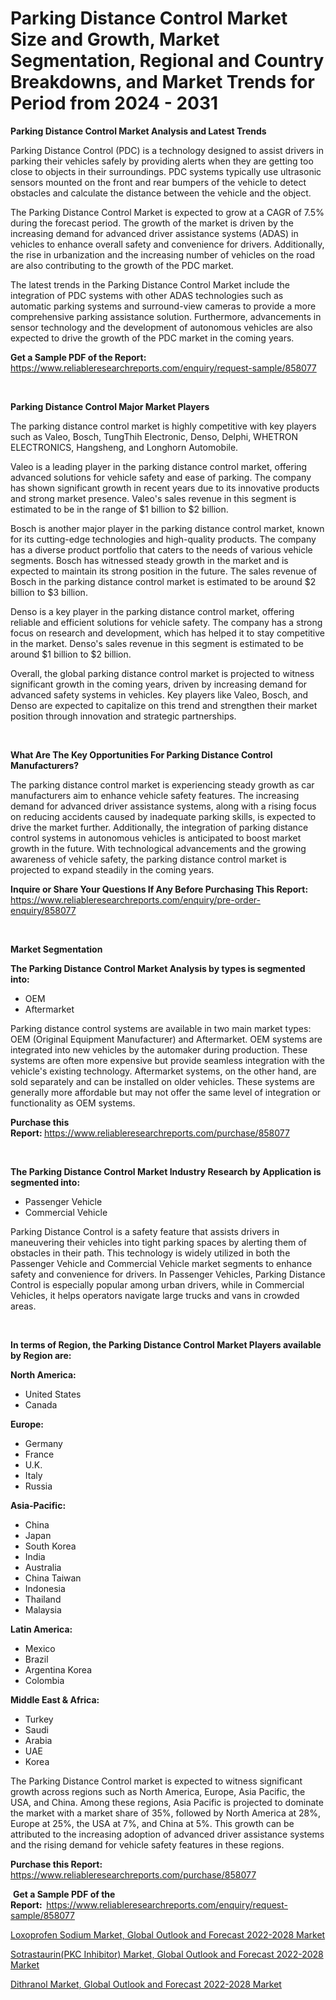 <p><h1>Parking Distance Control Market Size and Growth, Market Segmentation, Regional and Country Breakdowns, and Market Trends for Period from 2024 -  2031</h1></p><p><strong>Parking Distance Control Market Analysis and Latest Trends</strong></p>
<p><p>Parking Distance Control (PDC) is a technology designed to assist drivers in parking their vehicles safely by providing alerts when they are getting too close to objects in their surroundings. PDC systems typically use ultrasonic sensors mounted on the front and rear bumpers of the vehicle to detect obstacles and calculate the distance between the vehicle and the object.</p><p>The Parking Distance Control Market is expected to grow at a CAGR of 7.5% during the forecast period. The growth of the market is driven by the increasing demand for advanced driver assistance systems (ADAS) in vehicles to enhance overall safety and convenience for drivers. Additionally, the rise in urbanization and the increasing number of vehicles on the road are also contributing to the growth of the PDC market.</p><p>The latest trends in the Parking Distance Control Market include the integration of PDC systems with other ADAS technologies such as automatic parking systems and surround-view cameras to provide a more comprehensive parking assistance solution. Furthermore, advancements in sensor technology and the development of autonomous vehicles are also expected to drive the growth of the PDC market in the coming years.</p></p>
<p><strong>Get a Sample PDF of the Report:&nbsp;</strong> <a href="https://www.reliableresearchreports.com/enquiry/request-sample/858077">https://www.reliableresearchreports.com/enquiry/request-sample/858077</a></p>
<p>&nbsp;</p>
<p><strong>Parking Distance Control Major Market Players</strong></p>
<p><p>The parking distance control market is highly competitive with key players such as Valeo, Bosch, TungThih Electronic, Denso, Delphi, WHETRON ELECTRONICS, Hangsheng, and Longhorn Automobile. </p><p>Valeo is a leading player in the parking distance control market, offering advanced solutions for vehicle safety and ease of parking. The company has shown significant growth in recent years due to its innovative products and strong market presence. Valeo's sales revenue in this segment is estimated to be in the range of $1 billion to $2 billion.</p><p>Bosch is another major player in the parking distance control market, known for its cutting-edge technologies and high-quality products. The company has a diverse product portfolio that caters to the needs of various vehicle segments. Bosch has witnessed steady growth in the market and is expected to maintain its strong position in the future. The sales revenue of Bosch in the parking distance control market is estimated to be around $2 billion to $3 billion.</p><p>Denso is a key player in the parking distance control market, offering reliable and efficient solutions for vehicle safety. The company has a strong focus on research and development, which has helped it to stay competitive in the market. Denso's sales revenue in this segment is estimated to be around $1 billion to $2 billion.</p><p>Overall, the global parking distance control market is projected to witness significant growth in the coming years, driven by increasing demand for advanced safety systems in vehicles. Key players like Valeo, Bosch, and Denso are expected to capitalize on this trend and strengthen their market position through innovation and strategic partnerships.</p></p>
<p>&nbsp;</p>
<p><strong>What Are The Key Opportunities For Parking Distance Control Manufacturers?</strong></p>
<p><p>The parking distance control market is experiencing steady growth as car manufacturers aim to enhance vehicle safety features. The increasing demand for advanced driver assistance systems, along with a rising focus on reducing accidents caused by inadequate parking skills, is expected to drive the market further. Additionally, the integration of parking distance control systems in autonomous vehicles is anticipated to boost market growth in the future. With technological advancements and the growing awareness of vehicle safety, the parking distance control market is projected to expand steadily in the coming years.</p></p>
<p><strong>Inquire or Share Your Questions If Any Before Purchasing This Report:</strong> <a href="https://www.reliableresearchreports.com/enquiry/pre-order-enquiry/858077">https://www.reliableresearchreports.com/enquiry/pre-order-enquiry/858077</a></p>
<p>&nbsp;</p>
<p><strong>Market Segmentation</strong></p>
<p><strong>The Parking Distance Control Market Analysis by types is segmented into:</strong></p>
<p><ul><li>OEM</li><li>Aftermarket</li></ul></p>
<p><p>Parking distance control systems are available in two main market types: OEM (Original Equipment Manufacturer) and Aftermarket. OEM systems are integrated into new vehicles by the automaker during production. These systems are often more expensive but provide seamless integration with the vehicle's existing technology. Aftermarket systems, on the other hand, are sold separately and can be installed on older vehicles. These systems are generally more affordable but may not offer the same level of integration or functionality as OEM systems.</p></p>
<p><strong>Purchase this Report:&nbsp;</strong><a href="https://www.reliableresearchreports.com/purchase/858077">https://www.reliableresearchreports.com/purchase/858077</a></p>
<p>&nbsp;</p>
<p><strong>The Parking Distance Control Market Industry Research by Application is segmented into:</strong></p>
<p><ul><li>Passenger Vehicle</li><li>Commercial Vehicle</li></ul></p>
<p><p>Parking Distance Control is a safety feature that assists drivers in maneuvering their vehicles into tight parking spaces by alerting them of obstacles in their path. This technology is widely utilized in both the Passenger Vehicle and Commercial Vehicle market segments to enhance safety and convenience for drivers. In Passenger Vehicles, Parking Distance Control is especially popular among urban drivers, while in Commercial Vehicles, it helps operators navigate large trucks and vans in crowded areas.</p></p>
<p>&nbsp;</p>
<p><strong>In terms of Region, the Parking Distance Control Market Players available by Region are:</strong></p>
<p>
    <p> <strong> North America: </strong>
        <ul>
            <li>United States</li>
            <li>Canada</li>
        </ul>
        </p> 
    <p> <strong> Europe: </strong>
        <ul>
            <li>Germany</li>
            <li>France</li>
            <li>U.K.</li>
            <li>Italy</li>
            <li>Russia</li>
        </ul>
        </p> 
    <p> <strong> Asia-Pacific: </strong>
        <ul>
            <li>China</li>
            <li>Japan</li>
            <li>South Korea</li>
            <li>India</li>
            <li>Australia</li>
            <li>China Taiwan</li>
            <li>Indonesia</li>
            <li>Thailand</li>
            <li>Malaysia</li>
        </ul>
        </p> 
    <p> <strong> Latin America: </strong>
        <ul>
            <li>Mexico</li>
            <li>Brazil</li>
            <li>Argentina Korea</li>
            <li>Colombia</li>
        </ul>
        </p> 
    <p> <strong> Middle East & Africa: </strong>
        <ul>
            <li>Turkey</li>
            <li>Saudi</li>
            <li>Arabia</li>
            <li>UAE</li>
            <li>Korea</li>
        </ul>
    </p>
    </p>
<p><p>The Parking Distance Control market is expected to witness significant growth across regions such as North America, Europe, Asia Pacific, the USA, and China. Among these regions, Asia Pacific is projected to dominate the market with a market share of 35%, followed by North America at 28%, Europe at 25%, the USA at 7%, and China at 5%. This growth can be attributed to the increasing adoption of advanced driver assistance systems and the rising demand for vehicle safety features in these regions.</p></p>
<p><strong>Purchase this Report: </strong><a href="https://www.reliableresearchreports.com/purchase/858077">https://www.reliableresearchreports.com/purchase/858077</a></p>
<p>&nbsp;<strong>Get a Sample PDF of the Report:&nbsp;&nbsp;</strong><a href="https://www.reliableresearchreports.com/enquiry/request-sample/858077">https://www.reliableresearchreports.com/enquiry/request-sample/858077</a></p>
<p><strong></strong></p>
<p><p><a href="https://view.publitas.com/reportprime-1/global-loxoprofen-sodium-market-global-outlook-and-forecast-2022-2028-market-by-types-applications-and-major-players-with-regional-growth-rate-analysis-and-development-situation-from-2023-to-2030/">Loxoprofen Sodium Market, Global Outlook and Forecast 2022-2028 Market</a></p><p><a href="https://view.publitas.com/reportprime-1/sotrastaurin-pkc-inhibitor-market-global-outlook-and-forecast-2022-2028-market-research-report-provides-critical-insights-that-can-help-shape-business-development-and-investment-strategies/">Sotrastaurin(PKC Inhibitor) Market, Global Outlook and Forecast 2022-2028 Market</a></p><p><a href="https://view.publitas.com/reportprime-1/dithranol-market-global-outlook-and-forecast-2022-2028-market-size-share-trends-analysis-report-by-application-regional-outlook-competitive-strategies-and-segment-forecasts-2023-2030/">Dithranol Market, Global Outlook and Forecast 2022-2028 Market</a></p></p>